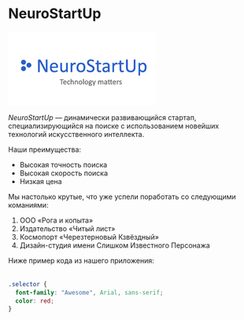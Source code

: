 # NeuroStartUp

![NeuroStartUp](New.png)


*NeuroStartUp* — динамически развивающийся стартап, специализирующийся на поиске с использованием новейших технологий искусственного интеллекта.

Наши преимущества:
 * Высокая точность поиска
 * Высокая скорость поиска
 * Низкая цена


Мы настолько крутые, что уже успели поработать со следующими команиями:

1. ООО «Рога и копыта»
1. Издательство «Читый лист»
1. Космопорт «Черезтерновый Кзвёздный»
1. Дизайн-студия имени Слишком Известного Персонажа

Ниже пример кода из нашего приложения:

``` css

.selector {
  font-family: "Awesome", Arial, sans-serif;
  color: red;
}

```